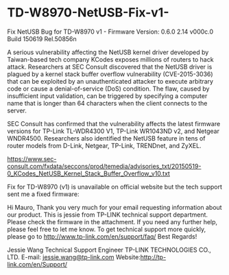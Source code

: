 # TD-W8970-NetUSB-Fix-v1-
Fix NetUSB Bug for TD-W8970 v1 - Firmware Version: 0.6.0 2.14 v000c.0 Build 150619 Rel.50856n


A serious vulnerability affecting the NetUSB kernel driver developed by Taiwan-based tech company KCodes exposes millions of routers to hack attack.
Researchers at SEC Consult discovered that the NetUSB driver is plagued by a kernel stack buffer overflow vulnerability (CVE-2015-3036) that can be exploited by an unauthenticated attacker to execute arbitrary code or cause a denial-of-service (DoS) condition. The flaw, caused by insufficient input validation, can be triggered by specifying a computer name that is longer than 64 characters when the client connects to the server.

SEC Consult has confirmed that the vulnerability affects the latest firmware versions for TP-Link TL-WDR4300 V1, TP-Link WR1043ND v2, and Netgear WNDR4500. Researchers also identified the NetUSB feature in tens of router models from D-Link, Netgear, TP-Link, TRENDnet, and ZyXEL.

https://www.sec-consult.com/fxdata/seccons/prod/temedia/advisories_txt/20150519-0_KCodes_NetUSB_Kernel_Stack_Buffer_Overflow_v10.txt


Fix for TD-W8970 (v1) is unavailable on official website but the tech support sent me a fixed firmware:

Hi Mauro,
Thank you very much for your email requesting information about our product.
This is jessie from TP-LINK technical support department.
Please check the firmware in the attachment.
If you need any further help, please feel free to let me know.
To get technical support more quickly, please go to http://www.tp-link.com/en/support/faq/
Best Regards!

Jessie Wang
Technical Support Engineer
TP-LINK TECHNOLOGIES CO., LTD.
E-mail: jessie.wang@tp-link.com
Website:http://tp-link.com/en/Support/

